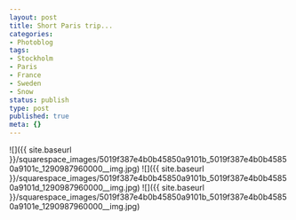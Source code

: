 ```yaml
---
layout: post
title: Short Paris trip...
categories:
- Photoblog
tags:
- Stockholm
- Paris
- France
- Sweden
- Snow
status: publish
type: post
published: true
meta: {}
---
```


![]({{ site.baseurl }}/squarespace_images/5019f387e4b0b45850a9101b_5019f387e4b0b45850a9101c_1290987960000__img.jpg)
![]({{ site.baseurl }}/squarespace_images/5019f387e4b0b45850a9101b_5019f387e4b0b45850a9101d_1290987960000__img.jpg)
![]({{ site.baseurl }}/squarespace_images/5019f387e4b0b45850a9101b_5019f387e4b0b45850a9101e_1290987960000__img.jpg)
